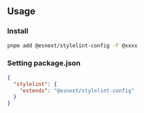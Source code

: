 ## Usage

### Install

```sh
pnpm add @esnext/stylelint-config -F @xxxx
```

### Setting package.json

```json
{
  "stylelint": {
    "extends": "@esnext/stylelint-config"
  }
}
```
